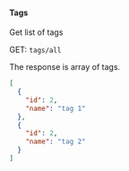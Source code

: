 #### Tags

Get list of tags

GET: `tags/all`

The response is array of tags.

```json
[
  {
    "id": 2,
    "name": "tag 1"
  },
  {
    "id": 2,
    "name": "tag 2"
  }
]
```
